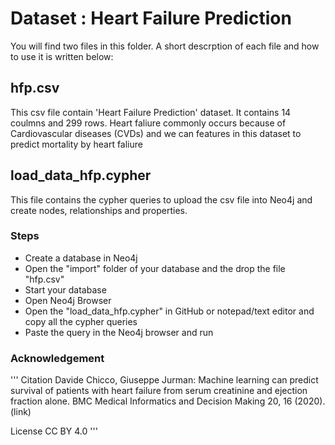# Dataset : Heart Failure Prediction

You will find two files in this folder. A short descrption of each file and how to use it is written below:

## hfp.csv
This csv file contain 'Heart Failure Prediction' dataset. It contains 14 coulmns and 299 rows. Heart faliure commonly occurs because of Cardiovascular diseases (CVDs) and we can features in this dataset to predict mortality by heart faliure

## load_data_hfp.cypher
This file contains the cypher queries to upload the csv file into Neo4j and create nodes, relationships and properties.

### Steps
* Create a database in Neo4j 
* Open the "import" folder of your database and the drop the file "hfp.csv"
* Start your database
* Open Neo4j Browser
* Open the "load_data_hfp.cypher" in GitHub or notepad/text editor and copy all the cypher queries
* Paste the query in the Neo4j browser and run

### Acknowledgement
'''
Citation
Davide Chicco, Giuseppe Jurman: Machine learning can predict survival of patients with heart failure from serum creatinine and ejection fraction alone. BMC Medical Informatics and Decision Making 20, 16 (2020). (link)

License
CC BY 4.0
'''
